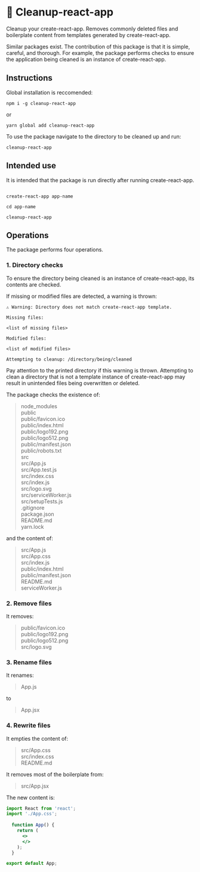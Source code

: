 # 🧼 Cleanup-react-app

Cleanup your create-react-app. Removes commonly deleted files and boilerplate content from templates generated by create-react-app.

Similar packages exist. The contribution of this package is that it is simple, careful, and thorough. For example, the package performs checks to ensure the application being cleaned is an instance of create-react-app.

## Instructions

Global installation is reccomended:

````shell
npm i -g cleanup-react-app
````

or

````shell
yarn global add cleanup-react-app
````

To use the package navigate to the directory to be cleaned up and run:

````shell
cleanup-react-app
````

## Intended use

It is intended that the package is run directly after running create-react-app.

````shell

create-react-app app-name

cd app-name

cleanup-react-app
````

## Operations

The package performs four operations.

### 1. Directory checks

To ensure the directory being cleaned is an instance of create-react-app, its contents are checked.

If missing or modified files are detected, a warning is thrown:

````shell
⚠️ Warning: Directory does not match create-react-app template.

Missing files:

<list of missing files>

Modified files:

<list of modified files>

Attempting to cleanup: /directory/being/cleaned
````

Pay attention to the printed directory if this warning is thrown. Attempting to clean a directory that is not a template instance of create-react-app may result in unintended files being overwritten or deleted.

The package checks the existence of:

>node_modules  
>public  
>public/favicon.ico  
>public/index.html  
>public/logo192.png  
>public/logo512.png  
>public/manifest.json  
>public/robots.txt  
>src  
>src/App.js  
>src/App.test.js  
>src/index.css  
>src/index.js  
>src/logo.svg  
>src/serviceWorker.js  
>src/setupTests.js  
>.gitignore  
>package.json  
>README.md  
>yarn.lock

and the content of:

>src/App.js  
>src/App.css  
>src/index.js  
>public/index.html  
>public/manifest.json  
>README.md  
>serviceWorker.js

### 2. Remove files

It removes:

> public/favicon.ico  
> public/logo192.png  
> public/logo512.png  
> src/logo.svg

### 3. Rename files

It renames:

> App.js

to

> App.jsx

### 4. Rewrite files

It empties the content of:

> src/App.css  
> src/index.css  
> README.md

It removes most of the boilerplate from:

> src/App.jsx

The new content is:

````jsx
import React from 'react';
import './App.css';
  
  function App() {
    return (
      <>
      </>
    );
  }

export default App;
````
